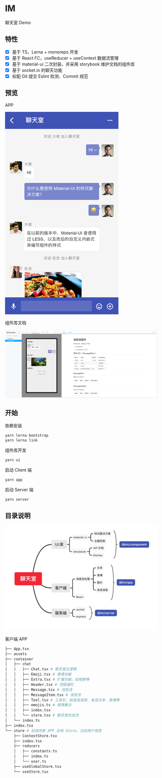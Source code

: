 # IM

聊天室 Demo

## 特性

- [x] 基于 TS，Lerna + monorepo 开发
- [x] 基于 React FC，useReducer + useContext 数据流管理
- [x] 基于 material-ui 二次封装，并采用 storybook 维护文档的组件库
- [x] 基于 socket.io 的聊天功能
- [x] 标配 Git 提交 Eslint 检测、Commit 规范

## 预览

APP

![app 预览](docs/images/capture.png)

组件库文档

![storybook 预览](docs/images/storybook.png)

## 开始

依赖安装

```bash
yarn lerna bootstrap
yarn lerna link
```

组件库开发

```bash
yarn ui
```

启动 Client 端

```bash
yarn app
```

启动 Server 端

```bash
yarn server
```

## 目录说明

![项目蓝图](docs/images/xmind.png)

客户端 APP

```bash
├── App.tsx
├── assets
├── container
│   ├── chat
│   │   ├── Chat.tsx # 聊天室主逻辑
│   │   ├── Emoji.tsx # 表情功能
│   │   ├── Extra.tsx # 扩展功能，如相册等
│   │   ├── Header.tsx # 顶部通栏
│   │   ├── Message.tsx # 消息流
│   │   ├── MessageItem.tsx # 消息流
│   │   ├── Tool.tsx # 工具栏，如发送语音、发送文本、表情等
│   │   ├── emojis.ts # 表情集合
│   │   ├── index.tsx
│   │   └── store.tsx # 聊天室状态流
│   └── index.ts
├── index.tsx
└── store # 后续存放 APP 全局 Store，比如用户信息
    ├── ContextStore.tsx
    ├── index.tsx
    ├── reducers
    │   ├── constants.ts
    │   ├── index.ts
    │   └── user.ts
    ├── useGlobalStore.tsx
    └── useStore.tsx
```

